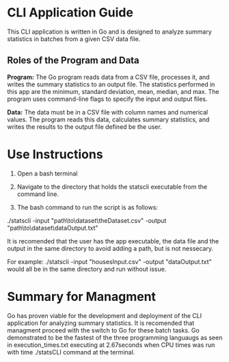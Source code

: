
# CLI Application Guide

This CLI application is written in Go and is designed to analyze summary statistics in batches from a given CSV data file.

## Roles of the Program and Data

**Program:** The Go program reads data from a CSV file, processes it, and writes the summary statistics to an output file. The statistics performed in this app are the minimum, standard deviation, mean, median, and max. The program uses command-line flags to specify the input and output files.

**Data:** The data must be in a CSV file with column names and numerical values. The program reads this data, calculates summary statistics, and writes the results to the output file defined be the user.

# Use Instructions
1. Open a bash terminal

2. Navigate to the directory that holds the statscli executable from the command line. 

3. The bash command to run the script is as follows:

./statscli -input "path\to\dataset\theDataset.csv" -output "path\to\dataset\dataOutput.txt"

It is recomended that the user has the app executable, the data file and the output in the same directory to avoid adding a path, but is not nessecary.

For example: ./statscli -input "housesInput.csv" -output "dataOutput.txt" would all be in the same directory and run without issue.

# Summary for Managment

Go has proven viable for  the development and deployment of the CLI application for analyzing summary statistics. It is recomended that managment proceed with the switch to Go for these batch tasks. Go demonstrated to be the fastest of the three programming languaugs as seen in execution_times.txt executing at 2.67seconds when CPU times was run with time ./statsCLI command at the terminal.